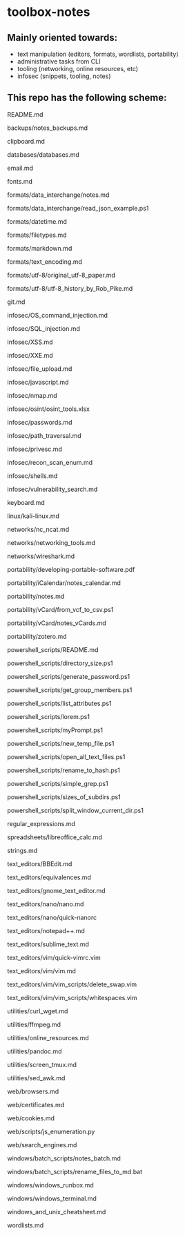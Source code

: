 # toolbox-notes

## Mainly oriented towards:
- text manipulation (editors, formats, wordlists, portability)
- administrative tasks from CLI
- tooling (networking, online resources, etc)
- infosec (snippets, tooling, notes)


## This repo has the following scheme:
 
README.md

backups/notes_backups.md

clipboard.md

databases/databases.md

email.md

fonts.md

formats/data_interchange/notes.md

formats/data_interchange/read_json_example.ps1

formats/datetime.md

formats/filetypes.md

formats/markdown.md

formats/text_encoding.md

formats/utf-8/original_utf-8_paper.md

formats/utf-8/utf-8_history_by_Rob_Pike.md

git.md

infosec/OS_command_injection.md

infosec/SQL_injection.md

infosec/XSS.md

infosec/XXE.md

infosec/file_upload.md

infosec/javascript.md

infosec/nmap.md

infosec/osint/osint_tools.xlsx

infosec/passwords.md

infosec/path_traversal.md

infosec/privesc.md

infosec/recon_scan_enum.md

infosec/shells.md

infosec/vulnerability_search.md

keyboard.md

linux/kali-linux.md

networks/nc_ncat.md

networks/networking_tools.md

networks/wireshark.md

portability/developing-portable-software.pdf

portability/iCalendar/notes_calendar.md

portability/notes.md

portability/vCard/from_vcf_to_csv.ps1

portability/vCard/notes_vCards.md

portability/zotero.md

powershell_scripts/README.md

powershell_scripts/directory_size.ps1

powershell_scripts/generate_password.ps1

powershell_scripts/get_group_members.ps1

powershell_scripts/list_attributes.ps1

powershell_scripts/lorem.ps1

powershell_scripts/myPrompt.ps1

powershell_scripts/new_temp_file.ps1

powershell_scripts/open_all_text_files.ps1

powershell_scripts/rename_to_hash.ps1

powershell_scripts/simple_grep.ps1

powershell_scripts/sizes_of_subdirs.ps1

powershell_scripts/split_window_current_dir.ps1

regular_expressions.md

spreadsheets/libreoffice_calc.md

strings.md

text_editors/BBEdit.md

text_editors/equivalences.md

text_editors/gnome_text_editor.md

text_editors/nano/nano.md

text_editors/nano/quick-nanorc

text_editors/notepad++.md

text_editors/sublime_text.md

text_editors/vim/quick-vimrc.vim

text_editors/vim/vim.md

text_editors/vim/vim_scripts/delete_swap.vim

text_editors/vim/vim_scripts/whitespaces.vim

utilities/curl_wget.md

utilities/ffmpeg.md

utilities/online_resources.md

utilities/pandoc.md

utilities/screen_tmux.md

utilities/sed_awk.md

web/browsers.md

web/certificates.md

web/cookies.md

web/scripts/js_enumeration.py

web/search_engines.md

windows/batch_scripts/notes_batch.md

windows/batch_scripts/rename_files_to_md.bat

windows/windows_runbox.md

windows/windows_terminal.md

windows_and_unix_cheatsheet.md

wordlists.md

